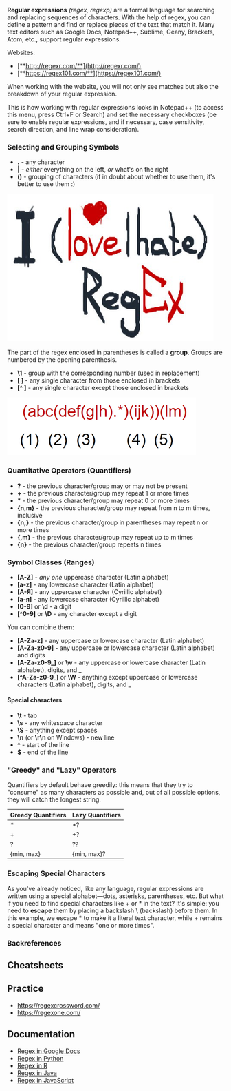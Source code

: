 **Regular expressions** _\(regex, regexp\)_ are a formal language for searching and replacing sequences of characters. With the help of regex, you can define a pattern and find or replace pieces of the text that match it. Many text editors such as Google Docs, Notepad++, Sublime, Geany, Brackets, Atom, etc., support regular expressions. 

Websites:

* [**http://regexr.com/**](http://regexr.com/)
* [**https://regex101.com/**](https://regex101.com/)

When working with the website, you will not only see matches but also the breakdown of your regular expression.

This is how working with regular expressions looks in Notepad++ \(to access this menu, press Ctrl+F or Search\) and set the necessary checkboxes \(be sure to enable regular expressions, and if necessary, case sensitivity, search direction, and line wrap consideration\).

### Selecting and Grouping Symbols

* **.** - any character
* **\|** - _either_ everything on the left, _or_ what's on the right
* **\(\)** - grouping of characters \(if in doubt about whether to use them, it's better to use them :\) 

![](./img/regex1.png)

The part of the regex enclosed in parentheses is called a **group**. Groups are numbered by the opening parenthesis.

* **\1** - group with the corresponding number \(used in replacement\)
* **\[ \]** - any single character from those enclosed in brackets
* **\[^ \]** - any single character except those enclosed in brackets

![](./img/r7.png)

### Quantitative Operators (Quantifiers)

* **?** - the previous character/group may or may not be present
* **+** - the previous character/group may repeat 1 or more times
* **\*** - the previous character/group may repeat 0 or more times
* **{n,m}** - the previous character/group may repeat from n to m times, inclusive
* **{n,}** - the previous character/group in parentheses may repeat n or more times
* **{,m}** - the previous character/group may repeat up to m times
* **{n}** - the previous character/group repeats n times

### Symbol Classes (Ranges)

* **\[A-Z\]** - _any one_ uppercase character \(Latin alphabet\)
* **\[a-z\]** - any lowercase character \(Latin alphabet\)
* **\[А-Я\]** - any uppercase character \(Cyrillic alphabet\)
* **\[а-я\]** - any lowercase character \(Cyrillic alphabet\)
* **\[0-9\]** or **\d** - a digit
* **\[^0-9\]** or **\D** - any character except a digit

You can combine them:

* **\[A-Za-z\]** - any uppercase or lowercase character \(Latin alphabet\)
* **\[A-Za-z0-9\]** - any uppercase or lowercase character \(Latin alphabet\) and digits
* **\[A-Za-z0-9\_\]** or **\w** - any uppercase or lowercase character \(Latin alphabet\), digits, and _
* **\[^A-Za-z0-9\_\]** or **\W** - anything except uppercase or lowercase characters \(Latin alphabet\), digits, and _

#### Special characters

* **\t** - tab
* **\s** - any whitespace character
* **\S** - anything except spaces
* **\n** \(or **\r\n** on Windows\) - new line
* **^** - start of the line
* **$** - end of the line

### "Greedy" and "Lazy" Operators

Quantifiers by default behave greedily: this means that they try to "consume" as many characters as possible and, out of all possible options, they will catch the longest string. 

| Greedy Quantifiers   | Lazy Quantifiers   |
| :---                 | :---               |
| \*                   | \*?                |
| +                    | +?                 |
| ?                    | ??                 |
| {min, max}           | {min, max}?        |


### Escaping Special Characters

As you've already noticed, like any language, regular expressions are written using a special alphabet—dots, asterisks, parentheses, etc. But what if you need to find special characters like + or \* in the text? It's simple: you need to **escape** them by placing a backslash \ (backslash) before them. In this example, we escape \* to make it a literal text character, while + remains a special character and means "one or more times".

### Backreferences

## Cheatsheets

## Practice

* https://regexcrossword.com/
* https://regexone.com/

## Documentation
* [Regex in Google Docs](https://support.google.com/a/answer/1371415?hl=en)
* [Regex in Python](https://docs.python.org/3/howto/regex.html)
* [Regex in R](https://cran.r-project.org/web/packages/stringr/vignettes/regular-expressions.html)
* [Regex in Java](https://docs.oracle.com/javase/tutorial/essential/regex/)
* [Regex in JavaScript](https://developer.mozilla.org/en-US/docs/Web/JavaScript/Guide/Regular_expressions)
